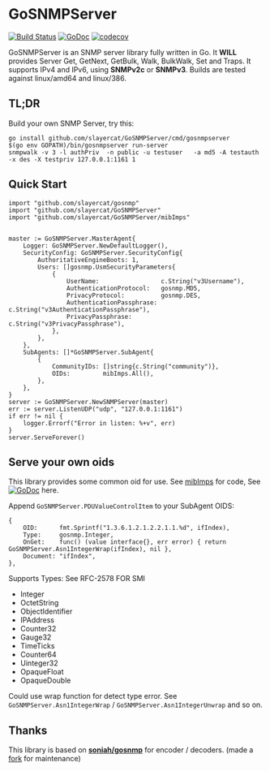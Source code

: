 GoSNMPServer
======
[![Build Status](https://travis-ci.org/slayercat/GoSNMPServer.svg?branch=master)](https://travis-ci.org/slayercat/GoSNMPServer)
[![GoDoc](https://godoc.org/github.com/slayercat/GoSNMPServer?status.png)](https://godoc.org/github.com/slayercat/GoSNMPServer)
[![codecov](https://codecov.io/gh/slayercat/GoSNMPServer/branch/master/graph/badge.svg)](https://codecov.io/gh/slayercat/GoSNMPServer)

GoSNMPServer is an SNMP server library fully written in Go. It **WILL** provides Server Get,
GetNext, GetBulk, Walk, BulkWalk, Set and Traps. It supports IPv4 and
IPv6, using __SNMPv2c__ or __SNMPv3__. Builds are tested against
linux/amd64 and linux/386.

TL;DR
-----
Build your own SNMP Server, try this:
```shell
go install github.com/slayercat/GoSNMPServer/cmd/gosnmpserver
$(go env GOPATH)/bin/gosnmpserver run-server
snmpwalk -v 3 -l authPriv  -n public -u testuser   -a md5 -A testauth -x des -X testpriv 127.0.0.1:1161 1
```

Quick Start
-----
```golang
import "github.com/slayercat/gosnmp"
import "github.com/slayercat/GoSNMPServer"
import "github.com/slayercat/GoSNMPServer/mibImps"
```

```golang

master := GoSNMPServer.MasterAgent{
    Logger: GoSNMPServer.NewDefaultLogger(),
    SecurityConfig: GoSNMPServer.SecurityConfig{
        AuthoritativeEngineBoots: 1,
        Users: []gosnmp.UsmSecurityParameters{
            {
                UserName:                 c.String("v3Username"),
                AuthenticationProtocol:   gosnmp.MD5,
                PrivacyProtocol:          gosnmp.DES,
                AuthenticationPassphrase: c.String("v3AuthenticationPassphrase"),
                PrivacyPassphrase:        c.String("v3PrivacyPassphrase"),
            },
        },
    },
    SubAgents: []*GoSNMPServer.SubAgent{
        {
            CommunityIDs: []string{c.String("community")},
            OIDs:         mibImps.All(),
        },
    },
}
server := GoSNMPServer.NewSNMPServer(master)
err := server.ListenUDP("udp", "127.0.0.1:1161")
if err != nil {
    logger.Errorf("Error in listen: %+v", err)
}
server.ServeForever()
```


Serve your own oids
-----
This library provides some common oid for use. See [mibImps](https://github.com/slayercat/GoSNMPServer/tree/master/mibImps) for code, See [![GoDoc](https://godoc.org/github.com/slayercat/GoSNMPServe/mibImpsr?status.png)](https://godoc.org/github.com/slayercat/GoSNMPServer/mibImps) here.


Append `GoSNMPServer.PDUValueControlItem` to your SubAgent OIDS:
```golang
{
    OID:      fmt.Sprintf("1.3.6.1.2.1.2.2.1.1.%d", ifIndex),
    Type:     gosnmp.Integer,
    OnGet:    func() (value interface{}, err error) { return GoSNMPServer.Asn1IntegerWrap(ifIndex), nil },
    Document: "ifIndex",
},
```
Supports Types:  See RFC-2578 FOR SMI
- Integer
- OctetString
- ObjectIdentifier
- IPAddress
- Counter32
- Gauge32
- TimeTicks
- Counter64
- Uinteger32
- OpaqueFloat
- OpaqueDouble

Could use wrap function for detect type error. See `GoSNMPServer.Asn1IntegerWrap` / `GoSNMPServer.Asn1IntegerUnwrap` and so on.

Thanks
-----
This library is based on **[soniah/gosnmp](https://github.com/soniah/gosnmp)** for encoder / decoders. (made a [fork](https://github.com/slayercat/gosnmp) for maintenance)
